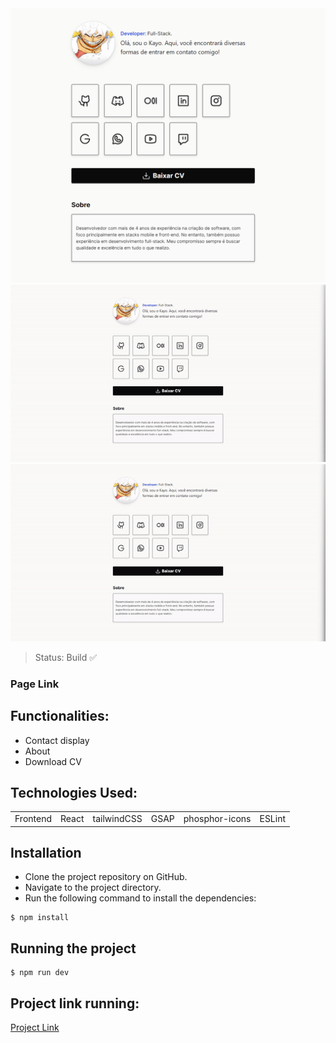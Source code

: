 <center><img src=".\src\assets\Screenshot_1.png"></center>
<center><img src=".\src\assets\animateproject.gif"></center>
<center><img src=".\src\assets\project.gif"></center>

> Status: Build ✅

### Page Link

## Functionalities:
 * Contact display
 * About
 * Download CV
   

## Technologies Used:

<table>
  <tr>
  <td>Frontend</td>
    <td>React</td>
    <td>tailwindCSS</td>
    <td>GSAP</td>
    <td>phosphor-icons</td>
    <td>ESLint</td>
  </tr>
</table>

## Installation
  * Clone the project repository on GitHub.
  * Navigate to the project directory.
  * Run the following command to install the dependencies:

```
$ npm install 
```

## Running the project
```
$ npm run dev
```
## Project link running:
<a target="_blank" href="https://page-link-omega.vercel.app/">Project Link</a>
